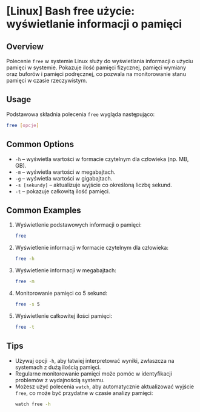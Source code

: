 # [Linux] Bash free użycie: wyświetlanie informacji o pamięci

## Overview
Polecenie `free` w systemie Linux służy do wyświetlania informacji o użyciu pamięci w systemie. Pokazuje ilość pamięci fizycznej, pamięci wymiany oraz buforów i pamięci podręcznej, co pozwala na monitorowanie stanu pamięci w czasie rzeczywistym.

## Usage
Podstawowa składnia polecenia `free` wygląda następująco:

```bash
free [opcje]
```

## Common Options
- `-h` – wyświetla wartości w formacie czytelnym dla człowieka (np. MB, GB).
- `-m` – wyświetla wartości w megabajtach.
- `-g` – wyświetla wartości w gigabajtach.
- `-s [sekundy]` – aktualizuje wyjście co określoną liczbę sekund.
- `-t` – pokazuje całkowitą ilość pamięci.

## Common Examples
1. Wyświetlenie podstawowych informacji o pamięci:
   ```bash
   free
   ```

2. Wyświetlenie informacji w formacie czytelnym dla człowieka:
   ```bash
   free -h
   ```

3. Wyświetlenie informacji w megabajtach:
   ```bash
   free -m
   ```

4. Monitorowanie pamięci co 5 sekund:
   ```bash
   free -s 5
   ```

5. Wyświetlenie całkowitej ilości pamięci:
   ```bash
   free -t
   ```

## Tips
- Używaj opcji `-h`, aby łatwiej interpretować wyniki, zwłaszcza na systemach z dużą ilością pamięci.
- Regularne monitorowanie pamięci może pomóc w identyfikacji problemów z wydajnością systemu.
- Możesz użyć polecenia `watch`, aby automatycznie aktualizować wyjście `free`, co może być przydatne w czasie analizy pamięci:
  ```bash
  watch free -h
  ```